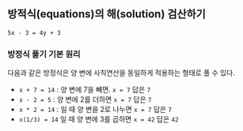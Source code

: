 ## 방적식(equations)의 해(solution) 검산하기

`5x - 3 = 4y + 3`

### 방정식 풀기 기본 원리

다음과 같은 방정식은 양 변에 사칙연산을 동일하게 적용하는 형태로 풀 수 있다.

* `x + 7 = 14` : 양 변에 7을 빼면. `x = 7` 답은 `7`
* `x - 2 = 5` : 양 변에 2를 더하면 `x = 7` 답은 `7`
* `x * 2 = 14` : 일 때 양 변을 2로 나누면 `x = 7` 답은 `7`
* `x(1/3) = 14` 일 때 양 변에 3를 곱하면 `x = 42` 답은 `42` 
